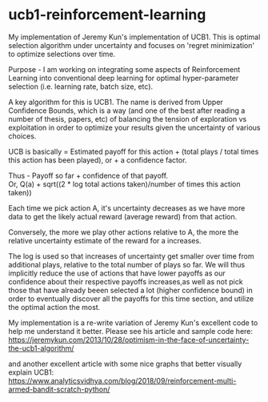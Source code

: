 # ucb1-reinforcement-learning
My implementation of Jeremy Kun's implementation of UCB1.  This is optimal selection algorithm under uncertainty and focuses on 'regret minimization' to optimize selections over time.

Purpose - I am working on integrating some aspects of Reinforcement Learning into conventional deep learning for optimal hyper-parameter selection (i.e. learning rate, batch size, etc).

A key algorithm for this is UCB1.  The name is derived from Upper Confidence Bounds, which is a way (and one of the best after reading a number of thesis, papers, etc) of balancing the tension of exploration vs exploitation in order to optimize your results given the uncertainty of various choices.

UCB is basically = Estimated payoff for this action + (total plays / total times this action has been played), or + a confidence factor.

Thus - Payoff so far + confidence of that payoff.  
Or, Q(a) + sqrt((2 * log total actions taken)/number of times this action taken))

Each time we pick action A, it's uncertainty decreases as we have more data to get the likely actual reward (average reward) from that action.

Conversely, the more we play other actions relative to A, the more the relative uncertainty estimate of the reward for a increases.

The log is used so that increases of uncertainty get smaller over time from additional plays, relative to the total number of plays so far. 
We will thus implicitly reduce the use of actions that have lower payoffs as our confidence about their respective payoffs increases,as well as not pick those that have already beeen selected a lot (higher confidence bound) in order to eventually discover all the payoffs for this time section, and utilize the optimal action the most.

My implementation is a re-write variation of Jeremy Kun's excellent code to help me understand it better.  Please see his article and sample code here:
https://jeremykun.com/2013/10/28/optimism-in-the-face-of-uncertainty-the-ucb1-algorithm/

and another excellent article with some nice graphs that better visually explain UCB1:
https://www.analyticsvidhya.com/blog/2018/09/reinforcement-multi-armed-bandit-scratch-python/
